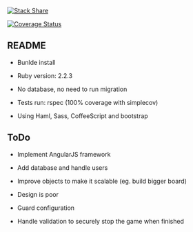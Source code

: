 [![Stack Share](http://img.shields.io/badge/tech-stack-0690fa.svg?style=flat)](http://stackshare.io/BastienBabar/tic-tac-toe)

[![Coverage Status](https://coveralls.io/repos/github/BastienBabar/tictactoe/badge.svg?branch=master)](https://coveralls.io/github/BastienBabar/tictactoe?branch=master)

## README

* Bunlde install

* Ruby version: 2.2.3

* No database, no need to run migration

* Tests run: rspec (100% coverage with simplecov)

* Using Haml, Sass, CoffeeScript and bootstrap

## ToDo

* Implement AngularJS framework

* Add database and handle users

* Improve objects to make it scalable (eg. build bigger board)

* Design is poor

* Guard configuration

* Handle validation to securely stop the game when finished
